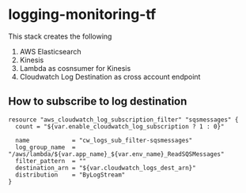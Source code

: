 # logging-monitoring-tf

This stack creates the following
1. AWS Elasticsearch
1. Kinesis
1. Lambda as cosnsumer for Kinesis
1. Cloudwatch Log Destination as cross account endpoint


## How to subscribe to log destination
```
resource "aws_cloudwatch_log_subscription_filter" "sqsmessages" {
  count = "${var.enable_cloudwatch_log_subscription ? 1 : 0}"
  
  name            = "cw_logs_sub_filter-sqsmessages"
  log_group_name  = "/aws/lambda/${var.app_name}_${var.env_name}_ReadSQSMessages"
  filter_pattern  = ""
  destination_arn = "${var.cloudwatch_logs_dest_arn}"
  distribution    = "ByLogStream"
}
```
